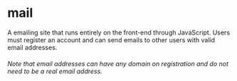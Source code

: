 # mail
A emailing site that runs entirely on the front-end through JavaScript. Users must register an account and can send emails to other users with valid email addresses. 
###### Note that email addresses can have any domain on registration and do not need to be a real email address.

